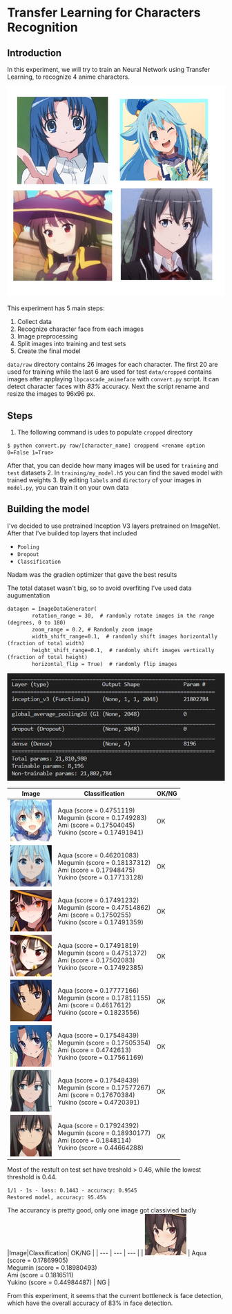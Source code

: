 # Transfer Learning for Characters Recognition
## Introduction

In this experiment, we will try to train an Neural Network using Transfer Learning, to recognize 4 anime characters.

![alt text](/img/temp1.jpg?raw=true)

This experiment has 5 main steps:
  1. Collect data
  2. Recognize character face from each images
  3. Image preprocessing
  4. Split images into training and test sets
  5. Create the final model
  
`data/raw` directory contains 26 images for each character. The first 20 are used for training while the last 6 are used for test
`data/cropped` contains images after applaying `lbpcascade_animeface` with `convert.py` script. It can detect character faces with *83%* accuracy.
Next the script rename and resize the images to 96x96 px.

## Steps
1. The following command is udes to populate `cropped` directory
```
$ python convert.py raw/[character_name] croppend <rename option 0=False 1=True>
```
After that, you can decide how many images will be used for `training` and `test` datasets
2. In `training/my_model.h5` you can find the saved model with trained weights
3. By editing `labels` and `directory` of your images in `model.py`, you can train it on your own data

## Building the model
I've decided to use pretrained Inception V3 layers pretrained on ImageNet. After that I've builded top layers that included
- `Pooling`
- `Dropout`
- `Classification`

Nadam was the gradien optimizer that gave the best results

The total dataset wasn't big, so to avoid overfiting I've used data augumentation
```
datagen = ImageDataGenerator(
        rotation_range = 30,  # randomly rotate images in the range (degrees, 0 to 180)
        zoom_range = 0.2, # Randomly zoom image 
        width_shift_range=0.1,  # randomly shift images horizontally (fraction of total width)
        height_shift_range=0.1,  # randomly shift images vertically (fraction of total height)
        horizontal_flip = True)  # randomly flip images
```

![alt text](/img/model_sum.png?raw=true)

|Image|Classification| OK/NG |
| --- | --- | --- |
| ![](/data/test/aqua/20.jpg) | Aqua (score = 0.4751119)<br>Megumin (score = 0.1749283)<br>Ami (score = 0.17504045)<br>Yukino (score = 0.17491941) | OK |
| ![](/data/test/aqua/23.jpg) | Aqua (score = 0.46201083)<br>Megumin (score = 0.18137312)<br>Ami (score = 0.17948475)<br>Yukino (score = 0.17713128) | OK |
| ![](/data/test/megumin/23.jpg) | Aqua (score = 0.17491232)<br>Megumin (score = 0.47514862)<br>Ami (score = 0.1750255)<br>Yukino (score = 0.17491359) | OK |
| ![](/data/test/megumin/24.jpg) | Aqua (score = 0.17491819)<br>Megumin (score = 0.4751372)<br>Ami (score = 0.17502083)<br>Yukino (score = 0.17492385) | OK |
| ![](/data/test/ami/18.jpg) | Aqua (score = 0.17777166)<br>Megumin (score = 0.17811155)<br>Ami (score = 0.4617612)<br>Yukino (score = 0.1823556) | OK |
| ![](/data/test/ami/19.jpg) | Aqua (score = 0.17548439)<br>Megumin (score = 0.17505354)<br>Ami (score = 0.4742613)<br>Yukino (score = 0.17561169) | OK |
| ![](/data/test/yukino/22.jpg) | Aqua (score = 0.17548439)<br>Megumin (score = 0.17577267)<br>Ami (score = 0.17670384)<br>Yukino (score = 0.4720391) | OK |
| ![](/data/test/yukino/25.jpg) | Aqua (score = 0.17924392)<br>Megumin (score = 0.18930177)<br>Ami (score = 0.1848114)<br>Yukino (score = 0.44664288) | OK |

Most of the restult on test set have treshold > 0.46, while the lowest threshold is 0.44.

```
1/1 - 1s - loss: 0.1443 - accuracy: 0.9545
Restored model, accuracy: 95.45%
```
The accurancy is pretty good, only one image got classivied badly
|Image|Classification| OK/NG |
| --- | --- | --- |
| ![](/data/test/megumin/22.jpg) | Aqua (score = 0.17869905)<br>Megumin (score = 0.18980493)<br>Ami (score = 0.1816511)<br>Yukino (score = 0.44984487) | NG |

From this experiment, it seems that the current bottleneck is face detection, which have the overall accuracy of 83% in face detection.
